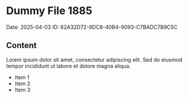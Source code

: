 # Dummy File 1885

Date: 2025-04-03
ID: 62A32D72-9DC8-40B4-9093-C7BADC7B9C5C

## Content

Lorem ipsum dolor sit amet, consectetur adipiscing elit.
Sed do eiusmod tempor incididunt ut labore et dolore magna aliqua.

* Item 1
* Item 2
* Item 3
